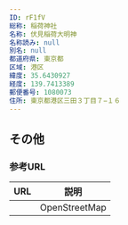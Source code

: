 ```yaml
---
ID: rF1fV
総称: 稲荷神社
名称: 伏見稲荷大明神
名称読み: null
別名: null
都道府県: 東京都
区域: 港区
緯度: 35.6430927
経度: 139.7413389
郵便番号: 1080073
住所: 東京都港区三田３丁目７−１６
---
```


## その他

### 参考URL

| URL | 説明          |
| --- | ------------- |
|     | OpenStreetMap |
